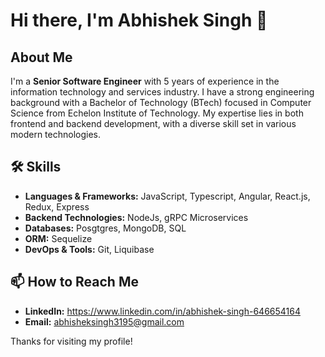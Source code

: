 # Hi there, I'm Abhishek Singh 👋

## About Me

I'm a **Senior Software Engineer** with 5 years of experience in the information technology and services industry. I have a strong engineering background with a Bachelor of Technology (BTech) focused in Computer Science from Echelon Institute of Technology. My expertise lies in both frontend and backend development, with a diverse skill set in various modern technologies.

## 🛠 Skills

- **Languages & Frameworks:** JavaScript, Typescript, Angular, React.js, Redux, Express
- **Backend Technologies:** NodeJs, gRPC Microservices
- **Databases:** Posgtgres, MongoDB, SQL
- **ORM:** Sequelize
- **DevOps & Tools:** Git, Liquibase

## 📫 How to Reach Me

- **LinkedIn:** https://www.linkedin.com/in/abhishek-singh-646654164
- **Email:** abhisheksingh3195@gmail.com

Thanks for visiting my profile!
